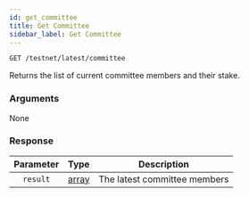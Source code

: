 ```yaml
---
id: get_committee
title: Get Committee
sidebar_label: Get Committee
---
```


```bash title=ENDPOINT
GET /testnet/latest/committee
```

Returns the list of current committee members and their stake.

### Arguments

None

### Response

| Parameter |                  Type                  |         Description          |
|:---------:|:--------------------------------------:|:----------------------------:|
| `result`  | [array](../../concepts/00_accounts.md) | The latest committee members |